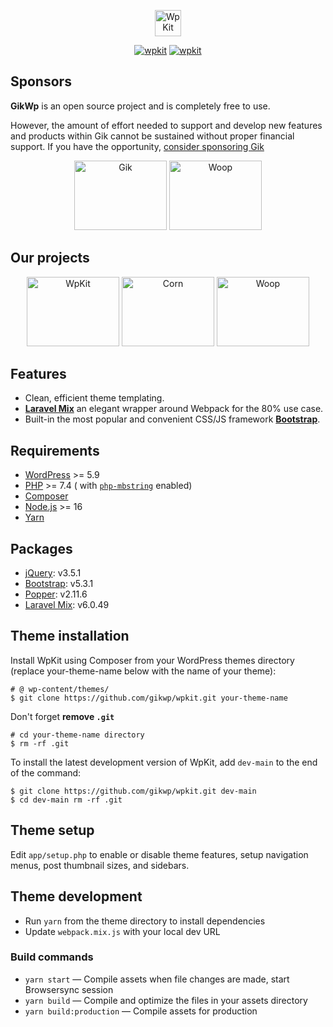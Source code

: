 <p align="center">
<a href="https://github.com/gikwp/wpkit/tree/develop"><img alt="WpKit" src="https://gikwp.com/cdn/wpkit-theme-logo.svg" height="42" /></a>
</p>

<p align="center">
<a href="https://github.com/gikwp/wpkit/blob/develop/LICENSE.md"><img alt="wpkit" src="https://img.shields.io/github/license/gikwp/wpkit?color=%23525ddc&style=flat-square"></a>
<a href="https://github.com/gikwp/wpkit/releases"><img alt="wpkit" src="https://img.shields.io/github/release/gikwp/wpkit?color=%23525ddc&style=flat-square"></a>
</p>

## Sponsors

**GikWp** is an open source project and is completely free to use.

However, the amount of effort needed to support and develop new features and products within Gik cannot be sustained
without proper financial support. If you have the
opportunity, [consider sponsoring Gik](https://github.com/sponsors/gikwp)

<div align="center">
<a href="https://gikwp.com/"><img src="https://gikwp.com/cdn/gk-logo.svg" width="148" height="111" alt="Gik" /></a>
<a href="https://wordpress.com/"><img src="https://gikwp.com/cdn/wp-logo.svg" width="148" height="111" alt="Woop" /></a>
</div>

## Our projects

<div align="center">
<a href="https://github.com/gikwp/wpkit"><img src="https://gikwp.com/cdn/wk-logo.svg" width="148" height="111" alt="WpKit" /></a>
<a href="https://github.com/gikwp/corn"><img src="https://gikwp.com/cdn/cn-logo.svg" width="148" height="111" alt="Corn" /></a>
<a href="#"><img src="https://gikwp.com/cdn/wo-logo.svg" width="148" height="111" alt="Woop" /></a>
</div>

## Features

* Clean, efficient theme templating.
* **[Laravel Mix](https://laravel-mix.com/)** an elegant wrapper around Webpack for the 80% use case.
* Built-in the most popular and convenient CSS/JS framework **[Bootstrap](https://getbootstrap.com/)**.

## Requirements

* [WordPress](https://wordpress.org/) >= 5.9
* [PHP](https://www.php.net/manual/en/install.php) >= 7.4 (
  with [``php-mbstring``](https://www.php.net/manual/en/book.mbstring.php) enabled)
* [Composer](https://getcomposer.org/download/)
* [Node.js](https://nodejs.org/en/) >= 16
* [Yarn](https://classic.yarnpkg.com/en/docs/install#mac-stable)

## Packages

* [jQuery](https://jquery.com/): v3.5.1
* [Bootstrap](https://getbootstrap.com/): v5.3.1
* [Popper](https://popper.js.org/): v2.11.6
* [Laravel Mix](https://laravel-mix.com/): v6.0.49

## Theme installation

Install WpKit using Composer from your WordPress themes directory (replace your-theme-name below with the name of your
theme):

``` 
# @ wp-content/themes/
$ git clone https://github.com/gikwp/wpkit.git your-theme-name
```

Don't forget **remove ``.git``**

```
# cd your-theme-name directory
$ rm -rf .git
```

To install the latest development version of WpKit, add ``dev-main`` to the end of the command:

``` 
$ git clone https://github.com/gikwp/wpkit.git dev-main
$ cd dev-main rm -rf .git
```

## Theme setup

Edit ```app/setup.php``` to enable or disable theme features, setup navigation menus, post thumbnail sizes, and
sidebars.

## Theme development

* Run ```yarn``` from the theme directory to install dependencies
* Update ```webpack.mix.js``` with your local dev URL

### Build commands

* ``yarn start`` — Compile assets when file changes are made, start Browsersync session
* ``yarn build`` — Compile and optimize the files in your assets directory
* ``yarn build:production`` — Compile assets for production

